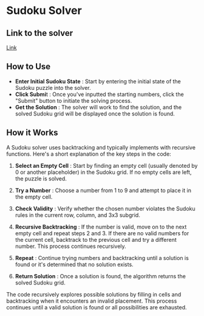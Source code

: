 # Sudoku Solver

## Link to the solver
[Link](https://avi4h.github.io/Sudoku-Solver/)

## How to Use
- **Enter Initial Sudoku State** : Start by entering the initial state of the Sudoku puzzle into the solver.
- **Click Submi**t : Once you've inputted the starting numbers, click the "Submit" button to initiate the solving process.
- **Get the Solution** : The solver will work to find the solution, and the solved Sudoku grid will be displayed once the solution is found.

## How it Works

A Sudoku solver uses backtracking and typically implements with recursive functions. Here's a short explanation of the key steps in the code:

1. **Select an Empty Cell** : Start by finding an empty cell (usually denoted by 0 or another placeholder) in the Sudoku grid. If no empty cells are left, the puzzle is solved.

2. **Try a Number** : Choose a number from 1 to 9 and attempt to place it in the empty cell.

3. **Check Validity** : Verify whether the chosen number violates the Sudoku rules in the current row, column, and 3x3 subgrid.

4. **Recursive Backtracking** : If the number is valid, move on to the next empty cell and repeat steps 2 and 3. If there are no valid numbers for the current cell, backtrack to the previous cell and try a different number. This process continues recursively.

5. **Repeat** : Continue trying numbers and backtracking until a solution is found or it's determined that no solution exists.

6. **Return Solution** : Once a solution is found, the algorithm returns the solved Sudoku grid.
   
The code recursively explores possible solutions by filling in cells and backtracking when it encounters an invalid placement. This process continues until a valid solution is found or all possibilities are exhausted.
